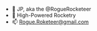 - 👋 JP, aka the @RogueRocketeer
- 👀 High-Powered Rocketry
- 📫 Rogue.Roketeer@gmail.com

<!---
RogueRocketeer/RogueRocketeer is a ✨ special ✨ repository because its `README.md` (this file) appears on your GitHub profile.
You can click the Preview link to take a look at your changes.
--->
